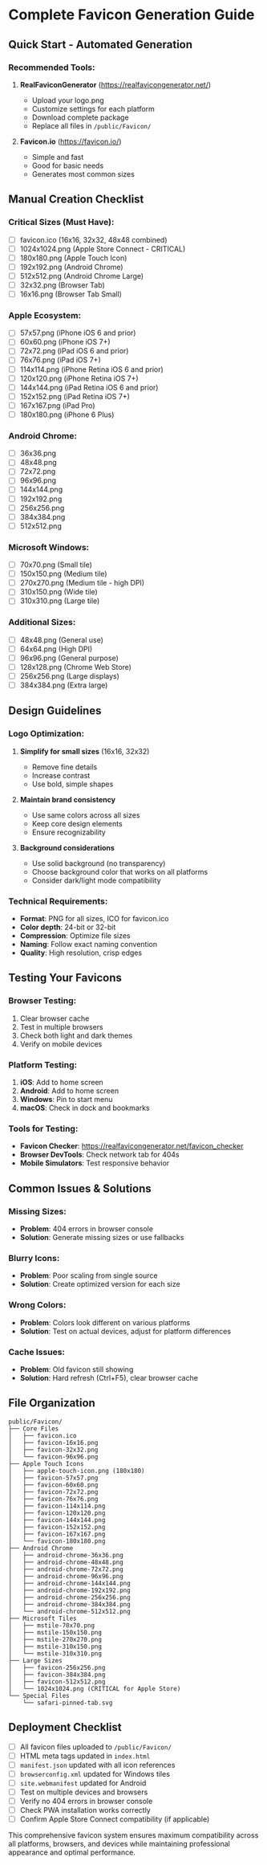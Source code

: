 # Complete Favicon Generation Guide

## Quick Start - Automated Generation

### Recommended Tools:
1. **RealFaviconGenerator** (https://realfavicongenerator.net/)
   - Upload your logo.png
   - Customize settings for each platform
   - Download complete package
   - Replace all files in `/public/Favicon/`

2. **Favicon.io** (https://favicon.io/)
   - Simple and fast
   - Good for basic needs
   - Generates most common sizes

## Manual Creation Checklist

### Critical Sizes (Must Have):
- [ ] favicon.ico (16x16, 32x32, 48x48 combined)
- [ ] 1024x1024.png (Apple Store Connect - CRITICAL)
- [ ] 180x180.png (Apple Touch Icon)
- [ ] 192x192.png (Android Chrome)
- [ ] 512x512.png (Android Chrome Large)
- [ ] 32x32.png (Browser Tab)
- [ ] 16x16.png (Browser Tab Small)

### Apple Ecosystem:
- [ ] 57x57.png (iPhone iOS 6 and prior)
- [ ] 60x60.png (iPhone iOS 7+)
- [ ] 72x72.png (iPad iOS 6 and prior)
- [ ] 76x76.png (iPad iOS 7+)
- [ ] 114x114.png (iPhone Retina iOS 6 and prior)
- [ ] 120x120.png (iPhone Retina iOS 7+)
- [ ] 144x144.png (iPad Retina iOS 6 and prior)
- [ ] 152x152.png (iPad Retina iOS 7+)
- [ ] 167x167.png (iPad Pro)
- [ ] 180x180.png (iPhone 6 Plus)

### Android Chrome:
- [ ] 36x36.png
- [ ] 48x48.png
- [ ] 72x72.png
- [ ] 96x96.png
- [ ] 144x144.png
- [ ] 192x192.png
- [ ] 256x256.png
- [ ] 384x384.png
- [ ] 512x512.png

### Microsoft Windows:
- [ ] 70x70.png (Small tile)
- [ ] 150x150.png (Medium tile)
- [ ] 270x270.png (Medium tile - high DPI)
- [ ] 310x150.png (Wide tile)
- [ ] 310x310.png (Large tile)

### Additional Sizes:
- [ ] 48x48.png (General use)
- [ ] 64x64.png (High DPI)
- [ ] 96x96.png (General purpose)
- [ ] 128x128.png (Chrome Web Store)
- [ ] 256x256.png (Large displays)
- [ ] 384x384.png (Extra large)

## Design Guidelines

### Logo Optimization:
1. **Simplify for small sizes** (16x16, 32x32)
   - Remove fine details
   - Increase contrast
   - Use bold, simple shapes

2. **Maintain brand consistency**
   - Use same colors across all sizes
   - Keep core design elements
   - Ensure recognizability

3. **Background considerations**
   - Use solid background (no transparency)
   - Choose background color that works on all platforms
   - Consider dark/light mode compatibility

### Technical Requirements:
- **Format**: PNG for all sizes, ICO for favicon.ico
- **Color depth**: 24-bit or 32-bit
- **Compression**: Optimize file sizes
- **Naming**: Follow exact naming convention
- **Quality**: High resolution, crisp edges

## Testing Your Favicons

### Browser Testing:
1. Clear browser cache
2. Test in multiple browsers
3. Check both light and dark themes
4. Verify on mobile devices

### Platform Testing:
1. **iOS**: Add to home screen
2. **Android**: Add to home screen
3. **Windows**: Pin to start menu
4. **macOS**: Check in dock and bookmarks

### Tools for Testing:
- **Favicon Checker**: https://realfavicongenerator.net/favicon_checker
- **Browser DevTools**: Check network tab for 404s
- **Mobile Simulators**: Test responsive behavior

## Common Issues & Solutions

### Missing Sizes:
- **Problem**: 404 errors in browser console
- **Solution**: Generate missing sizes or use fallbacks

### Blurry Icons:
- **Problem**: Poor scaling from single source
- **Solution**: Create optimized version for each size

### Wrong Colors:
- **Problem**: Colors look different on various platforms
- **Solution**: Test on actual devices, adjust for platform differences

### Cache Issues:
- **Problem**: Old favicon still showing
- **Solution**: Hard refresh (Ctrl+F5), clear browser cache

## File Organization

```
public/Favicon/
├── Core Files
│   ├── favicon.ico
│   ├── favicon-16x16.png
│   ├── favicon-32x32.png
│   └── favicon-96x96.png
├── Apple Touch Icons
│   ├── apple-touch-icon.png (180x180)
│   ├── favicon-57x57.png
│   ├── favicon-60x60.png
│   ├── favicon-72x72.png
│   ├── favicon-76x76.png
│   ├── favicon-114x114.png
│   ├── favicon-120x120.png
│   ├── favicon-144x144.png
│   ├── favicon-152x152.png
│   ├── favicon-167x167.png
│   └── favicon-180x180.png
├── Android Chrome
│   ├── android-chrome-36x36.png
│   ├── android-chrome-48x48.png
│   ├── android-chrome-72x72.png
│   ├── android-chrome-96x96.png
│   ├── android-chrome-144x144.png
│   ├── android-chrome-192x192.png
│   ├── android-chrome-256x256.png
│   ├── android-chrome-384x384.png
│   └── android-chrome-512x512.png
├── Microsoft Tiles
│   ├── mstile-70x70.png
│   ├── mstile-150x150.png
│   ├── mstile-270x270.png
│   ├── mstile-310x150.png
│   └── mstile-310x310.png
├── Large Sizes
│   ├── favicon-256x256.png
│   ├── favicon-384x384.png
│   ├── favicon-512x512.png
│   └── 1024x1024.png (CRITICAL for Apple Store)
└── Special Files
    └── safari-pinned-tab.svg
```

## Deployment Checklist

- [ ] All favicon files uploaded to `/public/Favicon/`
- [ ] HTML meta tags updated in `index.html`
- [ ] `manifest.json` updated with all icon references
- [ ] `browserconfig.xml` updated for Windows tiles
- [ ] `site.webmanifest` updated for Android
- [ ] Test on multiple devices and browsers
- [ ] Verify no 404 errors in browser console
- [ ] Check PWA installation works correctly
- [ ] Confirm Apple Store Connect compatibility (if applicable)

This comprehensive favicon system ensures maximum compatibility across all platforms, browsers, and devices while maintaining professional appearance and optimal performance.